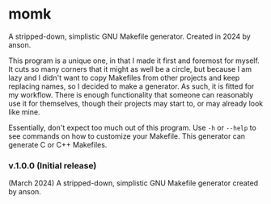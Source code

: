 # momk

A stripped-down, simplistic GNU Makefile generator. Created in 2024 by anson.

This program is a unique one, in that I made it first and foremost for myself.
It cuts so many corners that it might as well be a circle, but because I am lazy
and I didn't want to copy Makefiles from other projects and keep replacing names,
so I decided to make a generator. As such, it is fitted for my workflow. There is
enough functionality that someone can reasonably use it for themselves, though their
projects may start to, or may already look like mine.

Essentially, don't expect too much out of this program. Use `-h` or `--help` to see
commands on how to customize your Makefile. This generator can generate C or C++ Makefiles.

### v.1.0.0 (Initial release)

(March 2024)
A stripped-down, simplistic GNU Makefile generator created by anson.
